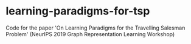 # learning-paradigms-for-tsp
Code for the paper 'On Learning Paradigms for the Travelling Salesman Problem' (NeurIPS 2019 Graph Representation Learning Workshop)
